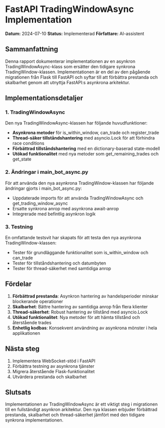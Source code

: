 # FastAPI TradingWindowAsync Implementation

**Datum:** 2024-07-10
**Status:** Implementerad
**Författare:** AI-assistent

## Sammanfattning

Denna rapport dokumenterar implementationen av en asynkron TradingWindowAsync-klass som ersätter den tidigare synkrona TradingWindow-klassen. Implementationen är en del av den pågående migrationen från Flask till FastAPI och syftar till att förbättra prestanda och skalbarhet genom att utnyttja FastAPI:s asynkrona arkitektur.

## Implementationsdetaljer

### 1. TradingWindowAsync

Den nya TradingWindowAsync-klassen har följande huvudfunktioner:

- **Asynkrona metoder** för is_within_window, can_trade och register_trade
- **Thread-säker tillståndshantering** med asyncio.Lock för att förhindra race conditions
- **Förbättrad tillståndshantering** med en dictionary-baserad state-modell
- **Utökad funktionalitet** med nya metoder som get_remaining_trades och get_state

### 2. Ändringar i main_bot_async.py

För att använda den nya asynkrona TradingWindow-klassen har följande ändringar gjorts i main_bot_async.py:

- Uppdaterade imports för att använda TradingWindowAsync och get_trading_window_async
- Ersatte synkrona anrop med asynkrona await-anrop
- Integrerade med befintlig asynkron logik

### 3. Testning

En omfattande testsvit har skapats för att testa den nya asynkrona TradingWindow-klassen:

- Tester för grundläggande funktionalitet som is_within_window och can_trade
- Tester för tillståndshantering och datumbyten
- Tester för thread-säkerhet med samtidiga anrop

## Fördelar

1. **Förbättrad prestanda**: Asynkron hantering av handelsperioder minskar blockerande operationer
2. **Skalbarhet**: Bättre hantering av samtidiga anrop från flera klienter
3. **Thread-säkerhet**: Robust hantering av tillstånd med asyncio.Lock
4. **Utökad funktionalitet**: Nya metoder för att hämta tillstånd och återstående trades
5. **Enhetlig kodbas**: Konsekvent användning av asynkrona mönster i hela applikationen

## Nästa steg

1. Implementera WebSocket-stöd i FastAPI
2. Förbättra testning av asynkrona tjänster
3. Migrera återstående Flask-funktionalitet
4. Utvärdera prestanda och skalbarhet

## Slutsats

Implementationen av TradingWindowAsync är ett viktigt steg i migrationen till en fullständigt asynkron arkitektur. Den nya klassen erbjuder förbättrad prestanda, skalbarhet och thread-säkerhet jämfört med den tidigare synkrona implementationen. 